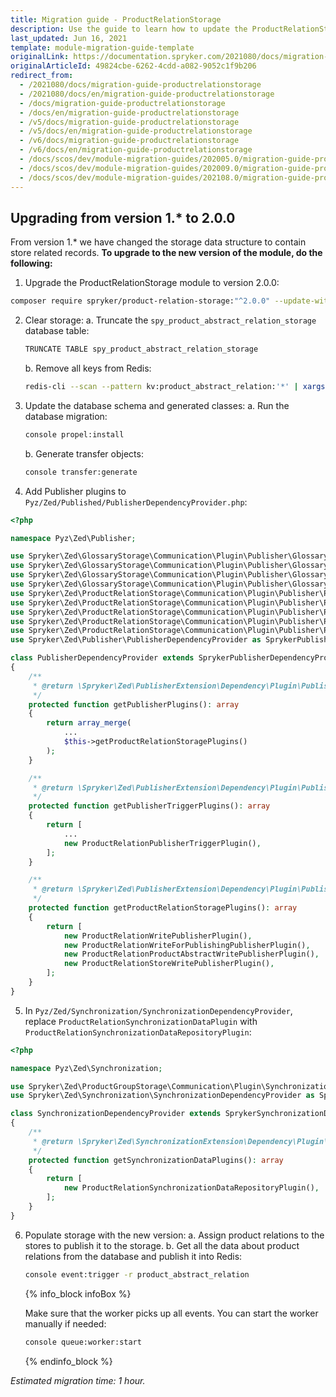 ```yaml
---
title: Migration guide - ProductRelationStorage
description: Use the guide to learn how to update the ProductRelationStorage module.
last_updated: Jun 16, 2021
template: module-migration-guide-template
originalLink: https://documentation.spryker.com/2021080/docs/migration-guide-productrelationstorage
originalArticleId: 49824cbe-6262-4cdd-a082-9052c1f9b206
redirect_from:
  - /2021080/docs/migration-guide-productrelationstorage
  - /2021080/docs/en/migration-guide-productrelationstorage
  - /docs/migration-guide-productrelationstorage
  - /docs/en/migration-guide-productrelationstorage
  - /v5/docs/migration-guide-productrelationstorage
  - /v5/docs/en/migration-guide-productrelationstorage
  - /v6/docs/migration-guide-productrelationstorage
  - /v6/docs/en/migration-guide-productrelationstorage
  - /docs/scos/dev/module-migration-guides/202005.0/migration-guide-productrelationstorage.html
  - /docs/scos/dev/module-migration-guides/202009.0/migration-guide-productrelationstorage.html
  - /docs/scos/dev/module-migration-guides/202108.0/migration-guide-productrelationstorage.html
---
```


## Upgrading from version 1.* to 2.0.0

From version 1.* we have changed the storage data structure to contain store related records.
**To upgrade to the new version of the module, do the following:**

1. Upgrade the ProductRelationStorage module to version 2.0.0:
```bash
composer require spryker/product-relation-storage:"^2.0.0" --update-with-dependencies
```
2. Clear storage:
    a. Truncate the `spy_product_abstract_relation_storage` database table:
    ```bash
    TRUNCATE TABLE spy_product_abstract_relation_storage
    ```
    b. Remove all keys from Redis:
    ```bash
    redis-cli --scan --pattern kv:product_abstract_relation:'*' | xargs redis-cli unlink
    ```

3. Update the database schema and generated classes:
    a. Run the database migration:

    ```bash
    console propel:install
    ```

    b. Generate transfer objects:

    ```bash
    console transfer:generate
    ```

4. Add Publisher plugins to `Pyz/Zed/Published/PublisherDependencyProvider.php`:

```php
<?php

namespace Pyz\Zed\Publisher;

use Spryker\Zed\GlossaryStorage\Communication\Plugin\Publisher\GlossaryKey\GlossaryDeletePublisherPlugin as GlossaryKeyDeletePublisherPlugin;
use Spryker\Zed\GlossaryStorage\Communication\Plugin\Publisher\GlossaryKey\GlossaryWritePublisherPlugin as GlossaryKeyWriterPublisherPlugin;
use Spryker\Zed\GlossaryStorage\Communication\Plugin\Publisher\GlossaryPublisherTriggerPlugin;
use Spryker\Zed\GlossaryStorage\Communication\Plugin\Publisher\GlossaryTranslation\GlossaryWritePublisherPlugin as GlossaryTranslationWritePublisherPlugin;
use Spryker\Zed\ProductRelationStorage\Communication\Plugin\Publisher\ProductRelation\ProductRelationWriteForPublishingPublisherPlugin;
use Spryker\Zed\ProductRelationStorage\Communication\Plugin\Publisher\ProductRelation\ProductRelationWritePublisherPlugin;
use Spryker\Zed\ProductRelationStorage\Communication\Plugin\Publisher\ProductRelationProductAbstract\ProductRelationProductAbstractWritePublisherPlugin;
use Spryker\Zed\ProductRelationStorage\Communication\Plugin\Publisher\ProductRelationPublisherTriggerPlugin;
use Spryker\Zed\ProductRelationStorage\Communication\Plugin\Publisher\ProductRelationStore\ProductRelationStoreWritePublisherPlugin;
use Spryker\Zed\Publisher\PublisherDependencyProvider as SprykerPublisherDependencyProvider;

class PublisherDependencyProvider extends SprykerPublisherDependencyProvider
{
    /**
     * @return \Spryker\Zed\PublisherExtension\Dependency\Plugin\PublisherPluginInterface[]
     */
    protected function getPublisherPlugins(): array
    {
        return array_merge(
            ...
            $this->getProductRelationStoragePlugins()
        );
    }

    /**
     * @return \Spryker\Zed\PublisherExtension\Dependency\Plugin\PublisherTriggerPluginInterface[]
     */
    protected function getPublisherTriggerPlugins(): array
    {
        return [
            ...
            new ProductRelationPublisherTriggerPlugin(),
        ];
    }

    /**
     * @return \Spryker\Zed\PublisherExtension\Dependency\Plugin\PublisherPluginInterface[]
     */
    protected function getProductRelationStoragePlugins(): array
    {
        return [
            new ProductRelationWritePublisherPlugin(),
            new ProductRelationWriteForPublishingPublisherPlugin(),
            new ProductRelationProductAbstractWritePublisherPlugin(),
            new ProductRelationStoreWritePublisherPlugin(),
        ];
    }
}
```

5. In `Pyz/Zed/Synchronization/SynchronizationDependencyProvider`, replace  `ProductRelationSynchronizationDataPlugin` with `ProductRelationSynchronizationDataRepositoryPlugin`:
```php
<?php

namespace Pyz\Zed\Synchronization;

use Spryker\Zed\ProductGroupStorage\Communication\Plugin\Synchronization\ProductGroupSynchronizationDataPlugin;
use Spryker\Zed\Synchronization\SynchronizationDependencyProvider as SprykerSynchronizationDependencyProvider;

class SynchronizationDependencyProvider extends SprykerSynchronizationDependencyProvider
{
    /**
     * @return \Spryker\Zed\SynchronizationExtension\Dependency\Plugin\SynchronizationDataPluginInterface[]
     */
    protected function getSynchronizationDataPlugins(): array
    {
        return [
            new ProductRelationSynchronizationDataRepositoryPlugin(),
        ];
    }
}
```

6. Populate storage with the new version:
    a. Assign product relations to the stores to publish it to the storage.
    b. Get all the data about product relations from the database and publish it into Redis:
    ```bash
    console event:trigger -r product_abstract_relation
    ```

    {% info_block infoBox %}

    Make sure that the worker picks up all events. You can start the worker manually if needed:
    ```bash
    console queue:worker:start
    ```

    {% endinfo_block %}


*Estimated migration time: 1 hour.*
